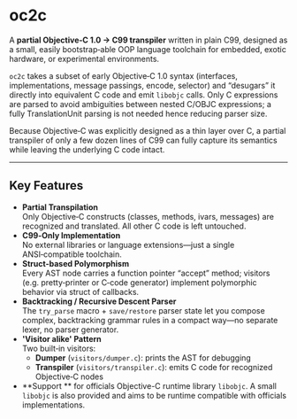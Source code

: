 # oc2c

A **partial Objective‑C 1.0 → C99 transpiler** written in plain C99, designed as a small, easily bootstrap‑able OOP language toolchain for embedded, exotic hardware, or experimental environments.


`oc2c` takes a subset of early Objective‑C 1.0 syntax (interfaces, implementations, message passings, encode, selector) and “desugars” it directly into equivalent C code and emit `libobjc` calls. Only C expressions are parsed to avoid ambiguities between nested C/OBJC expressions; a fully TranslationUnit parsing is not needed hence reducing parser size.

Because Objective‑C was explicitly designed as a thin layer over C, a partial transpiler of only a few dozen lines of C99 can fully capture its semantics while leaving the underlying C code intact.

---


## Key Features

- **Partial Transpilation**  
  Only Objective‑C constructs (classes, methods, ivars, messages) are recognized and translated. All other C code is left untouched.
- **C99‑Only Implementation**  
  No external libraries or language extensions—just a single ANSI‑compatible toolchain.
- **Struct‑based Polymorphism**  
  Every AST node carries a function pointer “accept” method; visitors (e.g. pretty‑printer or C‑code generator) implement polymorphic behavior via struct of callbacks.
- **Backtracking / Recursive Descent Parser**  
  The `try_parse` macro + `save/restore` parser state let you compose complex, backtracking grammar rules in a compact way—no separate lexer, no parser generator.
- **'Visitor alike' Pattern**  
  Two built‑in visitors:  
  - **Dumper** (`visitors/dumper.c`): prints the AST for debugging  
  - **Transpiler** (`visitors/transpiler.c`): emits C code for recognized Objective‑C nodes  
- **Support ** for officials Objective-C runtime library `libobjc`. A small `libobjc` is also provided and aims to be runtime compatible with officials implementations.

